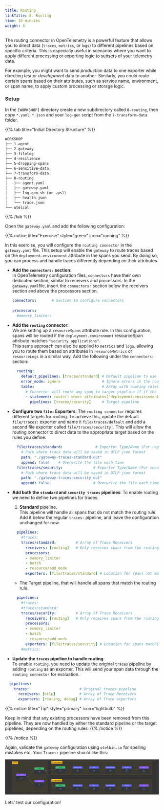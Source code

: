 ```yaml
---
title: Routing
linkTitle: 8. Routing
time: 10 minutes
weight: 8
---
```


The routing connector in OpenTelemetry is a powerful feature that allows you to direct data (`traces`, `metrics`, or l`ogs`) to different pipelines based on specific criteria. This is especially useful in scenarios where you want to apply different processing or exporting logic to subsets of your telemetry data.

For example, you might want to send *production* data to one exporter while directing *test* or *development* data to another. Similarly, you could route certain spans based on their attributes, such as service name, environment, or span name, to apply custom processing or storage logic.

### Setup

In the `[WORKSHOP]` directory create a new subdirectory called `8-routing`, then copy `*.yaml`, `*.json` and your `log-gen` script from the `7-transform-data` folder.

{{% tab title="Initial Directory Structure" %}}

```text
WORKSHOP
├── 1-agent
├── 2-gateway
├── 3-filelog
├── 4-resilience
├── 5-dropping-spans
├── 6-sensitive-data
├── 7-transform-data
├── 8-routing
│   ├── agent.yaml
│   ├── gateway.yaml
│   ├── log-gen.sh (or .ps1)
│   ├── health.json
│   └── trace.json
└── otelcol
```

{{% /tab %}}

Open the `gateway.yaml` and add the following configuration:

{{% notice title="Exercise" style="green" icon="running" %}}

In this exercise, you will configure the `routing connector` in the `gateway.yaml` file. This setup will enable the `gateway` to route traces based on the `deployment.environment` attribute in the spans you send. By doing so, you can process and handle traces differently depending on their attributes.

- **Add the `connectors:` section**:  
In OpenTelemetry configuration files, `connectors` have their own dedicated section, similar to receivers and processors. In the `gateway.yaml`file, insert the `connectors:` section below the receivers section and above the processors section.

  ```yaml
  connectors:       # Section to configure connectors

  processors:
    #memory_limiter:

  ```

- **Add the `routing` connector**:  
We are setting up a `resourceSpans` attribute rule. In this configuration, spans will be routed if the `deployment.environment` resourceSpan attribute matches `"security_applications"`.  
This same approach can also be applied to `metrics` and `logs`, allowing you to route them based on attributes in `resourceMetrics` or `resourceLogs` in a similar way. Add the following under the `connectors:` section:

  ```yaml
    routing:
      default_pipelines: [traces/standard] # Default pipeline to use if no matching rule
      error_mode: ignore                   # Ignore errors in the routing 
      table:                               # Array with routing rules
        # Connector will route any span to target pipeline if if the resourceSpn attribute matches this rule 
        - statement: route() where attributes["deployment.environment"] == "security_applications"
          pipelines: [traces/security]     # Target pipeline 
  ```

- **Configure two `file:` Exporters**:
The `routing connector` requires different targets for routing. To achieve this, update the default `file/traces:` exporter and name it `file/traces/default` and add a second file exporter called `file/traces/security:`. This will allow the routing connector to direct data to the appropriate target based on the rules you define.

  ```yaml
    file/traces/standard:               # Exporter Type/Name (For regular traces)
      # Path where trace data will be saved in OTLP json format 
      path: "./gateway-traces-standard.out" 
      append: false    # Overwrite the file each time
    file/traces/security:              # Exporter Type/Name (For security traces)
      # Path where trace data will be saved in OTLP json format
      path: "./gateway-traces-security.out" 
      append: false                    # Overwrite the file each time 
  ```

- **Add both the `standard` and `security traces` pipelines**:
To enable routing we need to define two pipelines for traces:

  1. **Standard** pipeline.  
  This pipeline will handle all spans that do not match the routing rule. Add it below the regular `traces:` pipeline, and leave the configuration unchanged for now.

  ```yaml
    pipelines:
      #traces:               
      traces/standard:         # Array of Trace Receivers
        receivers: [routing]   # Only receives spans from the routing connector 
        processors:
        - memory_limiter
        - batch
        - resource/add_mode
        exporters: [file/traces/standard] # Location for spans not matching rule
  ```

  - The Target pipeline, that will handle all spans that match the routing rule.

  ```yaml
    pipelines:
      #traces:                 
      #traces/standard:         
      traces/security:         # Array of Trace Receivers
        receivers: [routing]   # Only receives spans from the routing connector 
        processors:
        - memory_limiter
        - batch
        - resource/add_mode
        exporters: [file/traces/security] # Location for spans matching rule
      #metrics:  
  ```

- **Update the `traces` pipeline to handle routing**:  
To enable `routing`, you need to update the original `traces` pipeline by adding `routing` as an exporter. This will send your span data through the `routing connector` for evaluation.

```yaml
  pipelines:
    traces:                       # Original traces pipeline
      receivers: [otlp]           # Array of Trace Receivers
      exporters: [routing, debug] # Array of Trace exporters
```

{{% notice title="Tip" style="primary" icon="lightbulb" %}}

Keep in mind that any existing processors have been removed from this pipeline. They are now handled by either the standard pipeline or the target pipelines, depending on the routing rules.
{{% /notice %}}

{{% /notice %}}

Again, validate the `gateway` configuration using `otelbin.io` for spelling mistakes etc. Your `Traces:` pipeline should like this:

![Routing Processor](../images/routing.png)

Lets' test our configuration!
